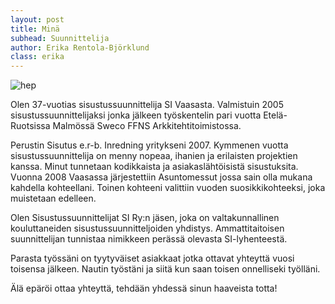 ```yaml
---
layout: post
title: Minä
subhead: Suunnittelija
author: Erika Rentola-Björklund
class: erika
---
```

![hep]({{site.url}}/images/mina_mv_small.jpg)

Olen 37-vuotias sisustussuunnittelija SI Vaasasta.
Valmistuin 2005 sisustussuunnittelijaksi jonka jälkeen työskentelin pari vuotta Etelä-Ruotsissa Malmössä Sweco FFNS Arkkitehtitoimistossa. 

Perustin Sisutus e.r-b. Inredning yritykseni 2007. Kymmenen vuotta sisustussuunnittelija on menny nopeaa, ihanien ja erilaisten projektien kanssa. Minut tunnetaan kodikkaista ja asiakaslähtöisistä sisustuksita. Vuonna 2008 Vaasassa järjestettiin Asuntomessut jossa sain olla mukana kahdella kohteellani. Toinen kohteeni valittiin vuoden suosikkikohteeksi, joka muistetaan edelleen.

Olen Sisustussuunnittelijat SI Ry:n jäsen, joka on valtakunnallinen kouluttaneiden sisustussuunnitteljoiden yhdistys. Ammattitaitoisen suunnittelijan tunnistaa nimikkeen perässä olevasta SI-lyhenteestä.

Parasta työssäni on tyytyväiset asiakkaat  jotka ottavat yhteyttä vuosi toisensa jälkeen. Nautin työstäni ja siitä kun saan toisen onnelliseki työlläni.

Älä epäröi ottaa yhteyttä, tehdään yhdessä sinun haaveista totta!


